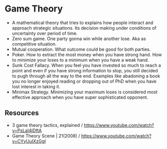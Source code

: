 # Game Theory
- A mathematical theory that tries to explains how people interact and approach strategic situations. Its decision making under conditions of uncertainty over period of time.
- Zero sum game. One party gonna win while another lose. Aka as competitive situation.
- Mutual cooperation. What outcome could be good for both parties.
- Poker. How to extract the most money when you have strong hand. How to minimize your loses to a minimum when you have a weak hand.
- Sunk Cost Fallacy. When you feel you have invested so much to reach a point and even if you have strong information to stop, you still decided to pugh through all the way to the end. Examples like abadoning a book you no longer enjoyed reading or dropping out of PhD when you have lost interest in taking it.
- Minimax Strategy. Minimizing your maximum loses is considered most effective approach when you have super sophisticated opponent. 

## Resources
- 3 game theory tactics, explained / https://www.youtube.com/watch?v=PsLaI4jDftA
- Game Theory Scene | 21(2008) / https://www.youtube.com/watch?v=CYyUuIXzGgI

